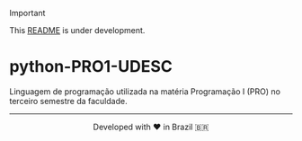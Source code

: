 > [!IMPORTANT]
> This [README](https://github.com/mateusadada/python-PRO1-UDESC) is under development.

# python-PRO1-UDESC
 Linguagem de programação utilizada na matéria Programação I (PRO) no terceiro semestre da faculdade.

 <hr><p align="center">Developed with ❤️ in Brazil 🇧🇷</p>
